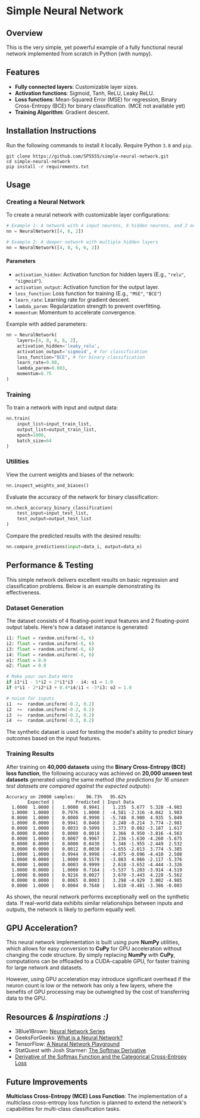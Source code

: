 
# Simple Neural Network

## Overview
This is the very simple, yet powerful example of a fully functional neural network implemented from scratch in Python (with numpy).

## Features
- **Fully connected layers**: Customizable layer sizes.
- **Activation functions**: Sigmoid, Tanh, ReLU, Leaky ReLU.
- **Loss functions**: Mean-Squared Error (MSE) for regression, Binary Cross-Entropy (BCE) for binary classification. (MCE not available yet)
- **Training Algorithm**: Gradient descent.

## Installation Instructions
Run the following commands to install it locally. Require Python `3.0` and `pip`.
```
git clone https://github.com/SP5555/simple-neural-network.git
cd simple-neural-network
pip install -r requirements.txt
```

## Usage

### Creating a Neural Network
To create a neural network with customizable layer configurations:
```python
# Example 1: A network with 4 input neurons, 6 hidden neurons, and 2 output neurons
nn = NeuralNetwork([4, 6, 2])

# Example 2: A deeper network with multiple hidden layers
nn = NeuralNetwork([4, 8, 6, 6, 2])
```
#### Parameters
* `activation_hidden`: Activation function for hidden layers (E.g., `"relu"`, `"sigmoid"`).
* `activation_output`: Activation function for the output layer.
* `loss_function`: Loss function for training (E.g., `"MSE"`, `"BCE"`)
* `learn_rate`: Learning rate for gradient descent.
* `lambda_parem`: Regularization strength to prevent overfitting.
* `momentum`: Momentum to accelerate convergence.

Example with added parameters:
```python
nn = NeuralNetwork(
	layers=[4, 8, 6, 6, 2],
	activation_hidden='leaky_relu',
	activation_output='sigmoid', # for classification
	loss_function="BCE", # for binary classification
	learn_rate=0.08,
	lambda_parem=0.003,
	momentum=0.75
)
```
### Training
To train a network with input and output data:
```python
nn.train(
	input_list=input_train_list,
	output_list=output_train_list,
	epoch=1000,
	batch_size=64
)
```
### Utilities
View the current weights and biases of the network:
```python
nn.inspect_weights_and_biases()
```
Evaluate the accuracy of the network for binary classification:
```python
nn.check_accuracy_binary_classification(
	test_input=input_test_list,
	test_output=output_test_list
)
```
Compare the predicted results with the desired results:
```python
nn.compare_predictions(input=data_i, output=data_o)
```

## Performance & Testing
This simple network delivers excellent results on basic regression and classification problems. Below is an example demonstrating its effectiveness.
### Dataset Generation
The dataset consists of 4 floating-point input features and 2 floating-point output labels. Here's how a dataset instance is generated:
```python
i1: float = random.uniform(-6, 6)
i2: float = random.uniform(-6, 6)
i3: float = random.uniform(-6, 6)
i4: float = random.uniform(-6, 6)
o1: float = 0.0
o2: float = 0.0

# Make your own Data Here
if i1*i1 - 5*i2 < 2*i1*i3 - i4: o1 = 1.0
if 4*i1 - 2*i2*i3 + 0.4*i4/i1 < -3*i3: o2 = 1.0

# noise for inputs
i1  +=  random.uniform(-0.2, 0.2)
i2  +=  random.uniform(-0.2, 0.2)
i3  +=  random.uniform(-0.2, 0.2)
i4  +=  random.uniform(-0.2, 0.2)
```
The synthetic dataset is used for testing the model's ability to predict binary outcomes based on the input features.
### Training Results
After training on **40,000 datasets** using the **Binary Cross-Entropy (BCE) loss function**, the following accuracy was achieved on **20,000 unseen test datasets** generated using the same method (*the predictions for 16 unseen test datasets are compared against the expected outputs*):
```
Accuracy on 20000 samples:    96.73%   95.62%
        Expected |        Predicted | Input Data
  1.0000  1.0000 |   1.0000  0.9941 |   1.235  5.677  5.328 -4.983
  1.0000  1.0000 |   0.7976  1.0000 |  -4.581 -2.316 -4.042  1.983
  0.0000  1.0000 |   0.0000  0.9998 |  -5.748  0.900  4.935  5.049
  1.0000  0.0000 |   0.9941  0.0460 |   2.240 -0.214  3.774 -2.981
  0.0000  1.0000 |   0.0033  0.5099 |   1.373  0.082 -3.187  1.617
  0.0000  0.0000 |   0.0000  0.0018 |   3.366  0.950 -3.816 -4.563
  0.0000  1.0000 |   0.0007  0.9967 |   2.236 -1.630 -4.260 -5.675
  0.0000  0.0000 |   0.0000  0.0430 |   5.346 -1.955 -2.449  2.532
  0.0000  0.0000 |   0.0012  0.0030 |  -1.655 -2.013  3.774 -5.385
  1.0000  1.0000 |   0.9944  0.9998 |  -4.875 -0.696 -4.410  2.508
  1.0000  0.0000 |   1.0000  0.5578 |  -3.883  4.866 -2.117 -5.376
  0.0000  1.0000 |   0.0003  0.9999 |   2.618 -3.652 -4.444 -3.326
  1.0000  0.0000 |   1.0000  0.7164 |  -5.537  5.203 -3.914 -4.519
  1.0000  0.0000 |   0.9216  0.0027 |   3.670 -3.443  4.228 -5.562
  0.0000  0.0000 |   0.0065  0.0003 |   3.298 -4.929  3.002 -4.985
  0.0000  1.0000 |   0.0004  0.7648 |   1.810 -0.481 -3.386 -0.003
```
As shown, the neural network performs exceptionally well on the synthetic data. If real-world data exhibits similar relationships between inputs and outputs, the network is likely to perform equally well.

## GPU Acceleration?
This neural network implementation is built using pure **NumPy** utilities, which allows for easy conversion to **CuPy** for GPU acceleration without changing the code structure. By simply replacing **NumPy** with **CuPy**, computations can be offloaded to a CUDA-capable GPU, for faster training for large network and datasets.

However, using GPU acceleration may introduce significant overhead if the neuron count is low or the network has only a few layers, where the benefits of GPU processing may be outweighed by the cost of transferring data to the GPU.

## Resources *& Inspirations :)*
- 3Blue1Brown: [Neural Network Series](https://youtube.com/playlist?list=PLZHQObOWTQDNU6R1_67000Dx_ZCJB-3pi&si=856ZSYGlqoSCdHB2)
- GeeksForGeeks: [What is a Neural Network?](https://www.geeksforgeeks.org/neural-networks-a-beginners-guide/)
- TensorFlow: [A Neural Network Playground](https://playground.tensorflow.org/)
- StatQuest with Josh Starmer: [The Softmax Derivative](https://youtu.be/M59JElEPgIg?si=S_ERldGE5K5Jib0E)
- [Derivative of the Softmax Function and the Categorical Cross-Entropy Loss](https://towardsdatascience.com/derivative-of-the-softmax-function-and-the-categorical-cross-entropy-loss-ffceefc081d1)

## Future Improvements
**Multiclass Cross-Entropy (MCE) Loss Function**: The implementation of a multiclass cross-entropy loss function is planned to extend the network's capabilities for multi-class classification tasks.